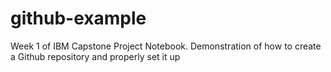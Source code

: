 # github-example
Week 1 of IBM Capstone Project Notebook. Demonstration of how to create a Github repository and properly set it up
